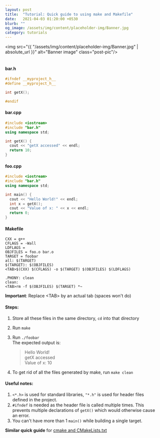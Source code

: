 ```yaml
---
layout: post
title:  "Tutorial: Quick guide to using make and Makefile"
date:   2021-04-03 01:20:00 +0530
blurb: ""
og_image: /assets/img/content/placeholder-img/Banner.jpg
category: tutorials
---
```


<img src="{{ "/assets/img/content/placeholder-img/Banner.jpg" | absolute_url }}" alt="Banner image" class="post-pic"/>
<br />
<br />

#### bar.h
```cpp
#ifndef __myproject_h__
#define __myproject_h__

int getX();

#endif
```

#### bar.cpp
```cpp
#include <iostream>
#include "bar.h"
using namespace std;

int getX() {
  cout << "getX accessed" << endl;
  return 10;
}
```

#### foo.cpp
```cpp
#include <iostream>
#include "bar.h"
using namespace std;

int main() {
  cout << "Hello World!" << endl;
  int x = getX();
  cout << "Value of x: " << x << endl;
  return 0;
}
```

#### Makefile
```make
CXX = g++
CFLAGS = -Wall
LDFLAGS =
OBJFILES = foo.o bar.o
TARGET = foobar
all: $(TARGET)
$(TARGET): $(OBJFILES)
<TAB>$(CXX) $(CFLAGS) -o $(TARGET) $(OBJFILES) $(LDFLAGS)

.PHONY: clean
clean:
<TAB>rm -f $(OBJFILES) $(TARGET) *~
```
**Important**: Replace \<TAB\> by an actual tab (spaces won't do) 

#### Steps:

1. Store all these files in the same directory, `cd` into that directory
2. Run `make`
3. Run `./foobar`  
	The expected output is:	  

	> Hello World!  
	> getX accessed  
	> Value of x: 10
4. To get rid of all the files generated by make, run `make clean`

#### Useful notes:

1. `<*.h>` is used for standard libraries, `"*.h"` is used for header files defined in the project.
2. `#ifndef` is needed as the header file is called multiple times. This prevents multiple declarations of `getX()` which would otherwise cause an error.
3. You can't have more than 1 `main()` while building a single target.


**Similar quick guide** for [cmake and CMakeLists.txt](https://riptutorial.com/cmake/example/22391/-hello-world--with-multiple-source-files)

